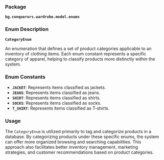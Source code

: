 
### Package

**`bg.conquerors.wardrobe.model.enums`**

### Enum Description

**`CategoryEnum`**

An enumeration that defines a set of product categories applicable to an inventory of clothing items. Each enum constant represents a specific category of apparel, helping to classify products more distinctly within the system.

### Enum Constants

- **`JACKET`**: Represents items classified as jackets.
- **`JEANS`**: Represents items classified as jeans.
- **`SHIRT`**: Represents items classified as shirts.
- **`SOCKS`**: Represents items classified as socks.
- **`T_SHIRT`**: Represents items classified as T-shirts.

### Usage

The `CategoryEnum` is utilized primarily to tag and categorize products in a database. By categorizing products under these specific enums, the system can offer more organized browsing and searching capabilities. This approach also facilitates better inventory management, marketing strategies, and customer recommendations based on product categories.